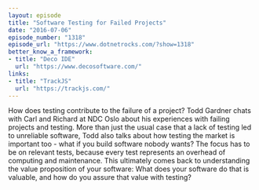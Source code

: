 ```yaml
---
layout: episode
title: "Software Testing for Failed Projects"
date: "2016-07-06"
episode_number: "1318"
episode_url: "https://www.dotnetrocks.com/?show=1318"
better_know_a_framework:
- title: "Deco IDE"
  url: "https://www.decosoftware.com/"
links:
- title: "TrackJS"
  url: "https://trackjs.com/"
---
```


How does testing contribute to the failure of a project? Todd Gardner chats with Carl and Richard at NDC Oslo about his experiences with failing projects and testing. More than just the usual case that a lack of testing led to unreliable software, Todd also talks about how testing the market is important too - what if you build software nobody wants? The focus has to be on relevant tests, because every test represents an overhead of computing and maintenance. This ultimately comes back to understanding the value proposition of your software: What does your software do that is valuable, and how do you assure that value with testing?
